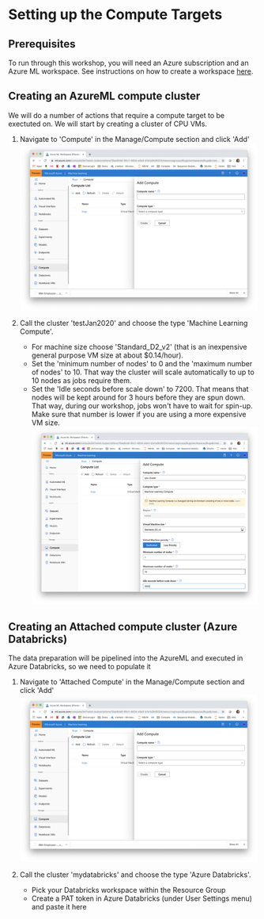 # Setting up the Compute Targets

## Prerequisites
To run through this workshop, you will need an Azure subscription and an Azure ML workspace. See instructions on how to create a workspace [here](https://docs.microsoft.com/en-us/azure/machine-learning/service/how-to-manage-workspace).

## Creating an AzureML compute cluster
We will do a number of actions that require a compute target to be exectuted on. We will start by creating a cluster of CPU VMs.

1. Navigate to 'Compute' in the Manage/Compute section and click 'Add' ![](add_compute.png)

1. Call the cluster 'testJan2020' and choose the type 'Machine Learning Compute'. 
    - For machine size choose 'Standard_D2_v2' (that is an inexpensive general purpose VM size at about $0.14/hour). 
    - Set the 'minimum number of nodes' to 0 and the 'maximum number of nodes' to 10. That way the cluster will scale automatically to up to 10 nodes as jobs require them.
    - Set the 'Idle seconds before scale down' to 7200. That means that nodes will be kept around for 3 hours before they are spun down. That way, during our workshop, jobs won't have to wait for spin-up. Make sure that number is lower if you are using a more expensive VM size.
![](create_cluster.png)

## Creating an Attached compute cluster (Azure Databricks)
The data preparation will be pipelined into the AzureML and executed in Azure Databricks, so we need to populate it

1. Navigate to 'Attached Compute' in the Manage/Compute section and click 'Add' ![](add_compute.png)

2. Call the cluster 'mydatabricks' and choose the type 'Azure Databricks'. 
    - Pick your Databricks workspace within the Resource Group
    - Create a PAT token in Azure Databricks (under User Settings menu) and paste it here